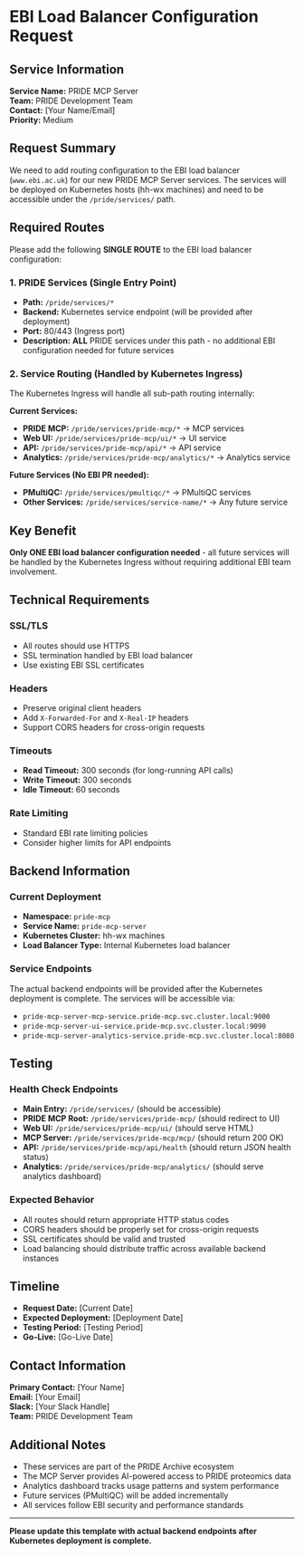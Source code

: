 # EBI Load Balancer Configuration Request

## Service Information

**Service Name:** PRIDE MCP Server  
**Team:** PRIDE Development Team  
**Contact:** [Your Name/Email]  
**Priority:** Medium  

## Request Summary

We need to add routing configuration to the EBI load balancer (`www.ebi.ac.uk`) for our new PRIDE MCP Server services. The services will be deployed on Kubernetes hosts (hh-wx machines) and need to be accessible under the `/pride/services/` path.

## Required Routes

Please add the following **SINGLE ROUTE** to the EBI load balancer configuration:

### 1. PRIDE Services (Single Entry Point)
- **Path:** `/pride/services/*`
- **Backend:** Kubernetes service endpoint (will be provided after deployment)
- **Port:** 80/443 (Ingress port)
- **Description:** **ALL** PRIDE services under this path - no additional EBI configuration needed for future services

### 2. Service Routing (Handled by Kubernetes Ingress)
The Kubernetes Ingress will handle all sub-path routing internally:

**Current Services:**
- **PRIDE MCP:** `/pride/services/pride-mcp/*` → MCP services
- **Web UI:** `/pride/services/pride-mcp/ui/*` → UI service
- **API:** `/pride/services/pride-mcp/api/*` → API service
- **Analytics:** `/pride/services/pride-mcp/analytics/*` → Analytics service

**Future Services (No EBI PR needed):**
- **PMultiQC:** `/pride/services/pmultiqc/*` → PMultiQC services
- **Other Services:** `/pride/services/service-name/*` → Any future service

## Key Benefit

**Only ONE EBI load balancer configuration needed** - all future services will be handled by the Kubernetes Ingress without requiring additional EBI team involvement.

## Technical Requirements

### SSL/TLS
- All routes should use HTTPS
- SSL termination handled by EBI load balancer
- Use existing EBI SSL certificates

### Headers
- Preserve original client headers
- Add `X-Forwarded-For` and `X-Real-IP` headers
- Support CORS headers for cross-origin requests

### Timeouts
- **Read Timeout:** 300 seconds (for long-running API calls)
- **Write Timeout:** 300 seconds
- **Idle Timeout:** 60 seconds

### Rate Limiting
- Standard EBI rate limiting policies
- Consider higher limits for API endpoints

## Backend Information

### Current Deployment
- **Namespace:** `pride-mcp`
- **Service Name:** `pride-mcp-server`
- **Kubernetes Cluster:** hh-wx machines
- **Load Balancer Type:** Internal Kubernetes load balancer

### Service Endpoints
The actual backend endpoints will be provided after the Kubernetes deployment is complete. The services will be accessible via:
- `pride-mcp-server-mcp-service.pride-mcp.svc.cluster.local:9000`
- `pride-mcp-server-ui-service.pride-mcp.svc.cluster.local:9090`
- `pride-mcp-server-analytics-service.pride-mcp.svc.cluster.local:8080`

## Testing

### Health Check Endpoints
- **Main Entry:** `/pride/services/` (should be accessible)
- **PRIDE MCP Root:** `/pride/services/pride-mcp/` (should redirect to UI)
- **Web UI:** `/pride/services/pride-mcp/ui/` (should serve HTML)
- **MCP Server:** `/pride/services/pride-mcp/mcp/` (should return 200 OK)
- **API:** `/pride/services/pride-mcp/api/health` (should return JSON health status)
- **Analytics:** `/pride/services/pride-mcp/analytics/` (should serve analytics dashboard)

### Expected Behavior
- All routes should return appropriate HTTP status codes
- CORS headers should be properly set for cross-origin requests
- SSL certificates should be valid and trusted
- Load balancing should distribute traffic across available backend instances

## Timeline

- **Request Date:** [Current Date]
- **Expected Deployment:** [Deployment Date]
- **Testing Period:** [Testing Period]
- **Go-Live:** [Go-Live Date]

## Contact Information

**Primary Contact:** [Your Name]  
**Email:** [Your Email]  
**Slack:** [Your Slack Handle]  
**Team:** PRIDE Development Team  

## Additional Notes

- These services are part of the PRIDE Archive ecosystem
- The MCP Server provides AI-powered access to PRIDE proteomics data
- Analytics dashboard tracks usage patterns and system performance
- Future services (PMultiQC) will be added incrementally
- All services follow EBI security and performance standards

---

**Please update this template with actual backend endpoints after Kubernetes deployment is complete.** 
